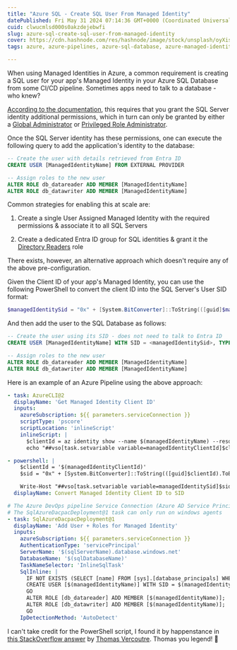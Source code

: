 ```yaml
---
title: "Azure SQL - Create SQL User From Managed Identity"
datePublished: Fri May 31 2024 07:14:36 GMT+0000 (Coordinated Universal Time)
cuid: clwucmlsd000s0akzdejebwfi
slug: azure-sql-create-sql-user-from-managed-identity
cover: https://cdn.hashnode.com/res/hashnode/image/stock/unsplash/oyXis2kALVg/upload/3dee44ee54543f169d68122b695fca53.jpeg
tags: azure, azure-pipelines, azure-sql-database, azure-managed-identities

---
```


When using Managed Identities in Azure, a common requirement is creating a SQL user for your app's Managed Identity in your Azure SQL Database from some CI/CD pipeline. Sometimes apps need to talk to a database - who knew?

[According to the documentation](https://learn.microsoft.com/en-us/azure/azure-sql/database/authentication-azure-ad-user-assigned-managed-identity?view=azuresql#permissions), this requires that you grant the SQL Server identity additional permissions, which in turn can only be granted by either a [Global Administrator](https://learn.microsoft.com/en-us/entra/identity/role-based-access-control/permissions-reference#global-administrator) or [Privileged Role Administrator](https://learn.microsoft.com/en-us/entra/identity/role-based-access-control/permissions-reference#global-administrator).

Once the SQL Server identity has these permissions, one can execute the following query to add the application's identity to the database:

```sql
-- Create the user with details retrieved from Entra ID
CREATE USER [ManagedIdentityName] FROM EXTERNAL PROVIDER

-- Assign roles to the new user
ALTER ROLE db_datareader ADD MEMBER [ManagedIdentityName]
ALTER ROLE db_datawriter ADD MEMBER [ManagedIdentityName]
```

Common strategies for enabling this at scale are:

1. Create a single User Assigned Managed Identity with the required permissions & associate it to all SQL Servers
    
2. Create a dedicated Entra ID group for SQL identities & grant it the [Directory Readers](https://learn.microsoft.com/en-us/azure/azure-sql/database/authentication-aad-directory-readers-role-tutorial?view=azuresql) role
    

There exists, however, an alternative approach which doesn't require any of the above pre-configuration.

Given the Client ID of your app's Managed Identity, you can use the following PowerShell to convert the client ID into the SQL Server's User SID format:

```powershell
$managedIdentitySid = "0x" + [System.BitConverter]::ToString(([guid]$managedIdentityClientId).ToByteArray()).Replace("-", "")
```

And then add the user to the SQL Database as follows:

```sql
-- Create the user using its SID - does not need to talk to Entra ID
CREATE USER [ManagedIdentityName] WITH SID = <managedIdentitySid>, TYPE = E;

-- Assign roles to the new user
ALTER ROLE db_datareader ADD MEMBER [ManagedIdentityName]
ALTER ROLE db_datawriter ADD MEMBER [ManagedIdentityName]
```

Here is an example of an Azure Pipeline using the above approach:

```yaml
- task: AzureCLI@2
  displayName: 'Get Managed Identity Client ID'
  inputs:
    azureSubscription: ${{ parameters.serviceConnection }}
    scriptType: 'pscore'
    scriptLocation: 'inlineScript'
    inlineScript: |
      $clientId = az identity show --name $(managedIdentityName) --resource-group $(resourceGroupName) --query clientId -o tsv
      echo "##vso[task.setvariable variable=managedIdentityClientId]$clientId"

- powershell: |
    $clientId = '$(managedIdentityClientId)'
    $sid = "0x" + [System.BitConverter]::ToString(([guid]$clientId).ToByteArray()).Replace("-", "")

    Write-Host "##vso[task.setvariable variable=managedIdentitySid]$sid"
  displayName: Convert Managed Identity Client ID to SID

# The Azure DevOps pipeline Service Connection (Azure AD Service Principal) needs to be a SQL Server Administrator (AAD Group) or Database Owner
# The SqlAzureDacpacDeployment@1 task can only run on windows agents
- task: SqlAzureDacpacDeployment@1
  displayName: 'Add User + Roles for Managed Identity'
  inputs:
    azureSubscription: ${{ parameters.serviceConnection }}
    AuthenticationType: 'servicePrincipal'
    ServerName: '$(sqlServerName).database.windows.net'
    DatabaseName: '$(sqlDatabaseName)'
    TaskNameSelector: 'InlineSqlTask'
    SqlInline: |
      IF NOT EXISTS (SELECT [name] FROM [sys].[database_principals] WHERE [name] = '$(managedIdentityName)')
      CREATE USER [$(managedIdentityName)] WITH SID = $(managedIdentitySid), TYPE = E;
      GO
      ALTER ROLE [db_datareader] ADD MEMBER [$(managedIdentityName)];
      ALTER ROLE [db_datawriter] ADD MEMBER [$(managedIdentityName)];
      GO
    IpDetectionMethod: 'AutoDetect'
```

I can't take credit for the PowerShell script, I found it by happenstance in [this StackOverflow answer](https://stackoverflow.com/a/76996864) by [Thomas Vercoutre](https://github.com/CrazyTuna). Thomas you legend! 👏